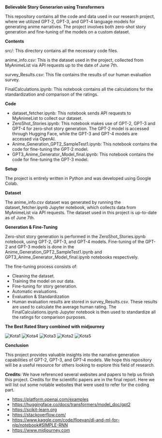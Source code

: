 **Believable Story Generarion using Transformers**

This repository contains all the code and data used in our research project, where we utilized GPT-2, GPT-3, and GPT-4 language models for generating anime narratives. The project involves both zero-shot story generation and fine-tuning of the models on a custom dataset.

**Contents**

src/: This directory contains all the necessary code files.

anime_info.csv: This is the dataset used in the project, collected from MyAnimeList via API requests up to the date of June 7th.

survey_Results.csv: This file contains the results of our human evaluation survey.

FinalCalculations.ipynb: This  notebook contains all the calculations for the standardization and comparison of the ratings.

**Code**

- dataset_fetcher.ipynb: This  notebook sends API requests to MyAnimeList to collect our dataset.
- ZeroShot_Stories.ipynb: This  notebook makes use of GPT-2, GPT-3 and GPT-4 for zero-shot story generation. The GPT-2 model is accessed through Hugging Face, while the GPT-3 and GPT-4 models are accessed via OpenAI.
- Anime_Generation_GPT2_SampleTest1.ipynb: This  notebook contains the code for fine-tuning the GPT-2 model.
- GPT3_Anime_Generator_Model_final.ipynb: This  notebook contains the code for fine-tuning the GPT-3 model.

**Setup**


The project is entirely written in Python and was developed using Google Colab.

**Dataset**

The anime_info.csv dataset was generated by running the dataset_fetcher.ipynb Jupyter notebook, which collects data from MyAnimeList via API requests. The dataset used in this project is up-to-date as of June 7th.

**Generation & Fine-Tuning**

Zero-shot story generation is performed in the ZeroShot_Stories.ipynb notebook, using GPT-2, GPT-3, and GPT-4 models. Fine-tuning of the GPT-2 and GPT-3 models is done in the Anime_Generation_GPT2_SampleTest1.ipynb and GPT3_Anime_Generator_Model_final.ipynb notebooks respectively.

The fine-tuning process consists of:

- Cleaning the dataset.
- Training the model on our data.
- Fine-tuning for story generation.
- Automatic evaluations.
- Evaluation & Standardization
- Human evaluation results are stored in survey_Results.csv. These results are used to calculate the average human rating. The FinalCalculations.ipynb Jupyter notebook is then used to standardize all the ratings for comparison purposes.


**The Best Rated Story combined with midjourney**

![Kota1](https://github.com/rkj43/Believable-Story-Generation-using-Transformers-master/assets/53295999/552bf307-14e8-42be-b52f-106eaa055c1f)
![Kota4](https://github.com/rkj43/Believable-Story-Generation-using-Transformers-master/assets/53295999/0f19cf03-c2a6-441b-822f-7c8d45d7b2fd)
![Kota3](https://github.com/rkj43/Believable-Story-Generation-using-Transformers-master/assets/53295999/44cd8418-3795-4a97-b8d5-24620c51e53a)
![Kota2](https://github.com/rkj43/Believable-Story-Generation-using-Transformers-master/assets/53295999/884cb0a2-cc7c-4aa9-a5e5-2f2754e33758)
![Kota5](https://github.com/rkj43/Believable-Story-Generation-using-Transformers-master/assets/53295999/e7960195-977f-45eb-8c80-da0a5b4ea2cd)


**Conclusion**

This project provides valuable insights into the narrative generation capabilities of GPT-2, GPT-3, and GPT-4 models. We hope this repository will be a useful resource for others looking to explore this field of research.

**Credits:**
We have referenced several websites and papers to help us finish this project. Credits for the scientific papers are in the final report.
Here we will list out some notable websites that were used to refer for the coding part.
- https://platform.openai.com/examples
- https://huggingface.co/docs/transformers/model_doc/gpt2
- https://scikit-learn.org
- https://stackoverflow.com/
- https://www.kaggle.com/code/floevan/dl-and-ml-for-nlp/notebook#SIMPLE-RNN
- https://www.midjourney.com
